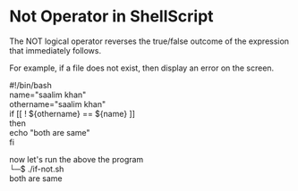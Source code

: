 <h1> Not Operator in ShellScript </h1>

<p>

The NOT logical operator reverses the true/false outcome of the expression that immediately follows.<br>

For example, if a file does not exist, then display an error on the screen.<br>

#!/bin/bash<br>
name="saalim khan"<br>
othername="saalim khan"<br>
if [[ ! ${othername} == ${name} ]]<br>
then<br>
    echo "both are same"<br>
fi<br>



now let's run the above the program<br>
└─$ ./if-not.sh<br>
both are same<br>




</p>